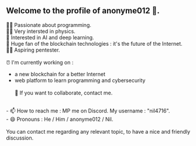 ## Welcome to the profile of anonyme012 👋.

👨‍💻 Passionate about programming.<br>
🧑‍🔬 Very intersted in physics.<br>
🤖 Interested in AI and deep learning.<br>
🔐 Huge fan of the blockchain technologies : it's the future of the Internet.<br>
🏴‍☠️ Aspiring pentester.<br>
<br>
⏰ I'm currently working on : 
- a new blockchain for a better Internet
- web platform to learn programming and cybersecurity<br><br>
🛟 If you want to collaborate, contact me.<br>
<br>
- 📫 How to reach me : MP me on Discord. My username : "nil4716".<br>
- 😄 Pronouns : He / Him / anonyme012 / Nil.<br>
<br>
You can contact me regarding any relevant topic, to have a nice and friendly discussion.
